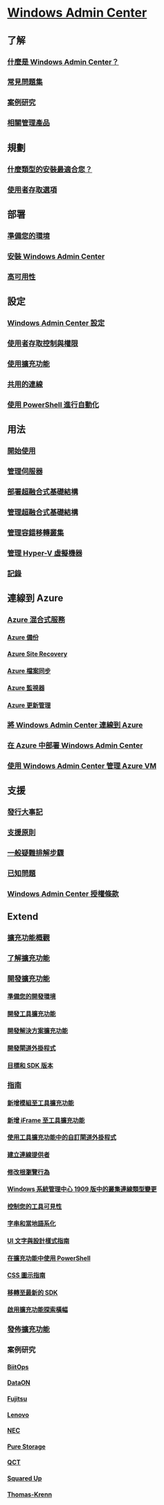 # [Windows Admin Center](overview.md)

## 了解
### [什麼是 Windows Admin Center？](understand/what-is.md)
### [常見問題集](understand/faq.md)
### [案例研究](understand/case-studies.md)
### [相關管理產品](understand/related-management.md)

## 規劃
### [什麼類型的安裝最適合您？](plan/installation-options.md)
### [使用者存取選項](plan/user-access-options.md)

## 部署
### [準備您的環境](deploy/prepare-environment.md)
### [安裝 Windows Admin Center](deploy/install.md)
### [高可用性](deploy/high-availability.md)


## 設定
### [Windows Admin Center 設定](configure/settings.md)
### [使用者存取控制與權限](configure/user-access-control.md)
### [使用擴充功能](configure/using-extensions.md)
### [共用的連線](configure/shared-connections.md)
### [使用 PowerShell 進行自動化](configure/use-powershell.md)

## 用法
### [開始使用](use/get-started.md)
### [管理伺服器](use/manage-servers.md)
### [部署超融合式基礎結構](use/deploy-hyperconverged-infrastructure.md)
### [管理超融合式基礎結構](use/manage-hyper-converged.md)
### [管理容錯移轉叢集](use/manage-failover-clusters.md)
### [管理 Hyper-V 虛擬機器](use/manage-virtual-machines.md)
### [記錄](use/logging.md)

## 連線到 Azure
### [Azure 混合式服務](azure/index.md)
#### [Azure 備份](azure/azure-backup.md)
#### [Azure Site Recovery](azure/azure-site-recovery.md)
#### [Azure 檔案同步](azure/azure-file-sync.md)
#### [Azure 監視器](azure/azure-monitor.md)
#### [Azure 更新管理](azure/azure-update-management.md)
### [將 Windows Admin Center 連線到 Azure ](azure/azure-integration.md)
### [在 Azure 中部署 Windows Admin Center](azure/deploy-wac-in-azure.md)
### [使用 Windows Admin Center 管理 Azure VM](azure/manage-azure-vms.md)

## 支援
### [發行大事記](support/release-history.md)
### [支援原則](support/index.md)
### [一般疑難排解步驟](support/troubleshooting.md)
### [已知問題](support/known-issues.md)
### [Windows Admin Center 授權條款](../../windows-server-licensing/windows-admin-center-licensing.md)

## Extend
### [擴充功能概觀](extend/extensibility-overview.md)
### [了解擴充功能](extend/understand-extensions.md)
### [開發擴充功能](extend/developing-extensions.md)
#### [準備您的開發環境](extend/prepare-development-environment.md)
#### [開發工具擴充功能](extend/develop-tool.md)
#### [開發解決方案擴充功能](extend/develop-solution.md)
#### [開發閘道外掛程式](extend/develop-gateway-plugin.md)
#### [目標和 SDK 版本](extend/target-sdk-version.md)
### [指南](extend/guides.md)
#### [新增模組至工具擴充功能](extend/guides/add-module.md)
#### [新增 iFrame 至工具擴充功能](extend/guides/add-iFrame.md)
#### [使用工具擴充功能中的自訂閘道外掛程式](extend/guides/use-custom-gateway-plugin.md)
#### [建立連線提供者](extend/guides/create-connection-provider.md)
#### [修改根瀏覽行為](extend/guides/modify-root-navigation.md)
#### [Windows 系統管理中心 1909 版中的叢集連線類型變更](extend/guides/cluster-connection-change-wac-1909.md)
#### [控制您的工具可見性](extend/guides/dynamic-tool-display.md)
#### [字串和當地語系化](extend/guides/strings-localization.md)
#### [UI 文字與設計樣式指南](extend/guides/ui-text-style-guide.md)
#### [在擴充功能中使用 PowerShell](extend/guides/powershell.md)
#### [CSS 圖示指南](extend/guides/cssicons.md)
#### [移轉至最新的 SDK](extend/guides/migration-guide-0_1-1_0.md)
#### [啟用擴充功能探索橫幅](extend/guides/extension-discovery-banner.md)
### [發佈擴充功能](extend/publish-extensions.md)
### 案例研究
#### [BiitOps](extend/case-studies/biitops.md)
#### [DataON](extend/case-studies/dataon.md)
#### [Fujitsu](extend/case-studies/fujitsu.md)
#### [Lenovo](extend/case-studies/lenovo.md)
#### [NEC](extend/case-studies/nec.md)
#### [Pure Storage](extend/case-studies/purestorage.md)
#### [QCT](extend/case-studies/qct.md)
#### [Squared Up](extend/case-studies/squared-up.md)
#### [Thomas-Krenn](extend/case-studies/thomas-krenn.md)


